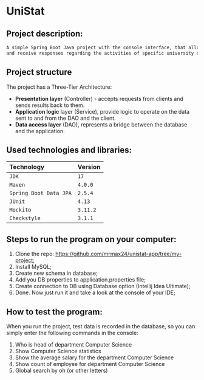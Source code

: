 # UniStat
## Project description:
```bash
A simple Spring Boot Java project with the console interface, that allows users to input commands 
and receive responses regarding the activities of specific university departments and their lectors. 
```

## Project structure

The project has a Three-Tier Architecture:
- **Presentation layer** (Controller) - accepts requests from clients and sends results back to them.
- **Application logic** layer (Service), provide logic to operate on the data sent to and from the DAO and the client.
- **Data access layer** (DAO), represents a bridge between the database and the application.

## Used technologies and libraries:
| Technology             | Version  |
|:-----------------------|:---------|
| `JDK`                  | `17`     |
| `Maven`                | `4.0.0`  |
| `Spring Boot Data JPA` | `2.5.4` |
| `JUnit`                | `4.13` |
| `Mockito`              | `3.11.2` |
| `Checkstyle`           | `3.1.1`  |

## Steps to run the program on your computer:
1. Clone the repo: https://github.com/mrmax24/unistat-app/tree/my-project;
2. Install MySQL;
3. Create new schema in database;
4. Add you DB properties to application.properties file;
6. Create connection to DB using Database option (Intellij Idea Ultimate);
8. Done. Now just run it and take a look at the console of your IDE;

## How to test the program:
When you run the project, test data is recorded in the database, so you can simply enter the following commands in the console:
1. Who is head of department Computer Science
2. Show Computer Science statistics
3. Show the average salary for the department Computer Science
4. Show count of employee for department Computer Science
5. Global search by oh (or other letters)

